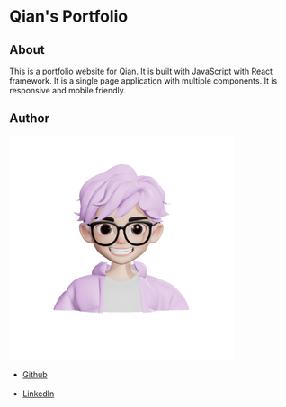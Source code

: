 # Qian's Portfolio

## About
<p>
    This is a portfolio website for Qian. It is built with JavaScript with React framework. It is a single page application with multiple components. It is responsive and mobile friendly.
</p>

## Author
<p>
    <img src="https://github.com/arunike/arunike.github.io/blob/main/src/assets/imgs/purple-profile.png" alt="Arunike" width="400" height="400">
    <ul>
        <li><a href="https://github.com/arunike">Github</a> </li> <br>
        <li><a href="https://www.linkedin.com/in/richiezhou/">LinkedIn</a> </li>
    <ul>
</p>
